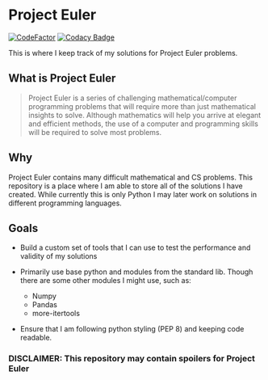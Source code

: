 # Project Euler

[![CodeFactor](https://www.codefactor.io/repository/github/davisschenk/project-euler-rewrite/badge)](https://www.codefactor.io/repository/github/davisschenk/project-euler-rewrite)
[![Codacy Badge](https://app.codacy.com/project/badge/Grade/d50b94876d1b4f92a8885d0d55b043f6)](https://www.codacy.com/gh/davisschenk/Project-Euler-Rewrite/dashboard?utm_source=github.com&amp;utm_medium=referral&amp;utm_content=davisschenk/Project-Euler-Rewrite&amp;utm_campaign=Badge_Grade)

This is where I keep track of my solutions for Project Euler problems.

## What is Project Euler

> Project Euler is a series of challenging mathematical/computer programming problems that will require more than just mathematical insights to solve. Although mathematics will help you arrive at elegant and efficient methods, the use of a computer and programming skills will be required to solve most problems.

## Why

Project Euler contains many difficult mathematical and CS problems. This repository is a place where I am able to store all of the solutions I have created. While currently this is only Python I may later work on solutions in different programming languages.

## Goals

-   Build a custom set of tools that I can use to test the performance and validity of my solutions

-   Primarily use base python and modules from the standard lib. Though there are some other modules I might use, such as:
    -   Numpy
    -   Pandas
    -   more-itertools
    
-   Ensure that I am following python styling (PEP 8) and keeping code readable.

### DISCLAIMER: This repository may contain spoilers for Project Euler
